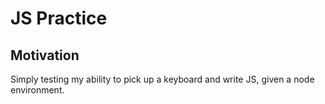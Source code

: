 # JS Practice

## Motivation

Simply testing my ability to pick up a keyboard and write JS, given a node environment.